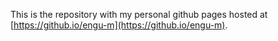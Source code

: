 This is the repository with my personal github pages hosted at [https://github.io/engu-m](https://github.io/engu-m).
